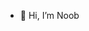 - 👋 Hi, I’m Noob 

<!---
piyush4285/piyush4285 is a ✨ special ✨ repository because its `README.md` (this file) appears on your GitHub profile.
You can click the Preview link to take a look at your changes.
--->
